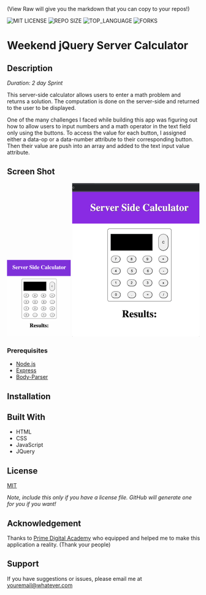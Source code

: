 (View Raw will give you the markdown that you can copy to your repos!)


![MIT LICENSE](https://img.shields.io/github/license/scottbromander/the_marketplace.svg?style=flat-square)
![REPO SIZE](https://img.shields.io/github/repo-size/scottbromander/the_marketplace.svg?style=flat-square)
![TOP_LANGUAGE](https://img.shields.io/github/languages/top/scottbromander/the_marketplace.svg?style=flat-square)
![FORKS](https://img.shields.io/github/forks/scottbromander/the_marketplace.svg?style=social)

# Weekend jQuery Server Calculator

## Description

_Duration: 2 day Sprint_

This server-side calculator allows users to enter a math problem and returns a solution. The computation is done on the server-side and returned to the user to be displayed.  

One of the many challenges I faced while building this app was figuring out how to allow users to input numbers and a math operator in the text field only using the buttons. To access the value for each button, I assigned either a data-op or a data-number attribute to their corresponding button. Then their value are push into an array and added to the text input value attribute.

## Screen Shot

 <img src="./images/cal1.png" alt="Calculator" height='200'>  <img src="./images/cal2.gif" alt="Calculator" height='400'>

 

### Prerequisites

- [Node.js](https://nodejs.org/en/)
- [Express](https://expressjs.com/)
- [Body-Parser](https://www.npmjs.com/package/body-parser)

## Installation


## Built With

- HTML
- CSS
- JavaScript
- JQuery

## License
[MIT](https://choosealicense.com/licenses/mit/)

_Note, include this only if you have a license file. GitHub will generate one for you if you want!_

## Acknowledgement
Thanks to [Prime Digital Academy](www.primeacademy.io) who equipped and helped me to make this application a reality. (Thank your people)

## Support
If you have suggestions or issues, please email me at [youremail@whatever.com](www.google.com)
